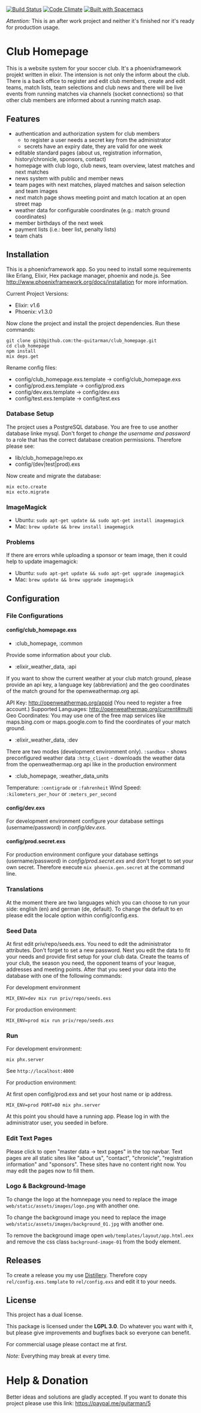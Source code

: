 [![Build Status](https://travis-ci.org/the-guitarman/club_homepage.svg?branch=master)](https://travis-ci.org/the-guitarman/club_homepage)
[![Code Climate](https://codeclimate.com/github/the-guitarman/club_homepage/badges/gpa.svg)](https://codeclimate.com/github/the-guitarman/club_homepage)
[![Built with Spacemacs](https://cdn.rawgit.com/syl20bnr/spacemacs/442d025779da2f62fc86c2082703697714db6514/assets/spacemacs-badge.svg)](http://github.com/syl20bnr/spacemacs)

*Attention:* This is an after work project and neither it's finished nor it's ready for production usage.

# Club Homepage

This is a website system for your soccer club. It's a phoenixframework projekt written in elixir. The intension is not only the inform about the club. There is a back office to register and edit club members, create and edit teams, match lists, team selections and club news and there will be live events from running matches via channels (socket connections) so that other club members are informed about a running match asap.

## Features

- authentication and authorization system for club members
  - to register a user needs a secret key from the administrator
  - secrets have an expiry date, they are valid for one week
- editable standard pages (about us, registration information, history/chronicle, sponsors, contact)
- homepage with club logo, club news, team overview, latest matches and next matches
- news system with public and member news
- team pages with next matches, played matches and saison selection and team images
- next match page shows meeting point and match location at an open street map
- weather data for configurable coordinates (e.g.: match ground coordinates) 
- member birthdays of the next week
- payment lists (i.e.: beer list, penalty lists)
- team chats

## Installation

This is a phoenixframework app. So you need to install some requirements like Erlang, Elixir, Hex package manager, phoenix and node.js. See http://www.phoenixframework.org/docs/installation for more information.

Current Project Versions: 

- Elixir: v1.6
- Phoenix: v1.3.0

Now clone the project and install the project dependencies. Run these commands:

````
git clone git@github.com:the-guitarman/club_homepage.git
cd club_homepage
npm install
mix deps.get
````

Rename config files:
- config/club_homepage.exs.template -> config/club_homepage.exs
- config/prod.exs.template -> config/prod.exs
- config/dev.exs.template -> config/dev.exs
- config/test.exs.template -> config/test.exs

### Database Setup

The project uses a PostgreSQL database. You are free to use another database linke mysql. Don't forget to *change the username and password* to a role that has the correct database creation permissions. Therefore please see: 

- lib/club_homepage/repo.ex
- config/(dev|test|prod).exs

Now create and migrate the database:

````
mix ecto.create
mix ecto.migrate
````

### ImageMagick

- Ubuntu: `sudo apt-get update && sudo apt-get install imagemagick`
- Mac: `brew update && brew install imagemagick`

### Problems

If there are errors while uploading a sponsor or team image, then it could help to update imagemagick:

- Ubuntu: `sudo apt-get update && sudo apt-get upgrade imagemagick`
- Mac: `brew update && brew upgrade imagemagick`

## Configuration

### File Configurations

#### config/club_homepage.exs

- :club_homepage, :common

Provide some information about your club.

- :elixir_weather_data, :api

If you want to show the current weather at your club match ground, please provide an api key, a language key (abbreviation) and the geo coordinates of the match ground for the openweathermap.org api. 

API Key: http://openweathermap.org/appid (You need to register a free account.)
Supported Languages: http://openweathermap.org/current#multi
Geo Coordinates: You may use one of the free map services like maps.bing.com or maps.google.com to find the coordinates of your match ground.

- :elixir_weather_data, :dev

There are two modes (development environment only).
`:sandbox` - shows preconfigured weather data
`:http_client` - downloads the weather data from the openweathermap.org api like in the production environment

- :club_homepage, :weather_data_units

Temperature: `:centigrade` or `:fahrenheit`
Wind Speed: `:kilometers_per_hour` or `:meters_per_second`

#### config/dev.exs

For development environment configure your database settings (username/password) in *config/dev.exs*.

#### config/prod.secret.exs

For production environment configure your database settings (username/password) in *config/prod.secret.exs* and don't forget to set your own secret. Therefore execute `mix phoenix.gen.secret` at the command line.

### Translations

At the moment there are two languages which you can choose to run your side: english (en) and german (de, default). To change the default to en please edit the locale option within config/config.exs.

### Seed Data

At first edit priv/repo/seeds.exs. You need to edit the administrator attributes. Don't forget to set a new password. Next you edit the data to fit your needs and provide first setup for your club data. Create the teams of your club, the season you need, the opponent teams of your league, addresses and meeting points. After that you seed your data into the database with one of the following commands: 

For development environment
````
MIX_ENV=dev mix run priv/repo/seeds.exs
````

For production environment:
````
MIX_ENV=prod mix run priv/repo/seeds.exs
````

### Run

For development environment:

````
mix phx.server 
````

See `http://localhost:4000`


For production environment:

At first open config/prod.exs and set your host name or ip address.

````
MIX_ENV=prod PORT=80 mix phx.server 
````

At this point you should have a running app. Please log in with the administrator user, you seeded in before.

### Edit Text Pages

Please click to open "master data -> text pages" in the top navbar. Text pages are all static sites like "about us", "contact", "chronicle", "registration information" and "sponsors". These sites have no content right now. You may edit the pages now to fill them.

### Logo & Background-Image

To change the logo at the homnepage you need to replace the image `web/static/assets/images/logo.png` with another one.

To change the background image you need to replace the image `web/static/assets/images/background_01.jpg` with another one.

To remove the background image open `web/templates/layout/app.html.eex` and remove the css class `background-image-01` from the body element.

## Releases

To create a release you my use [Distillery](https://hexdocs.pm/distillery). Therefore copy `rel/config.exs.template` to `rel/config.exs` and edit it to your needs.

## License

This project has a dual license.

This package is licensed under
the **LGPL 3.0**. Do whatever you want with it, but please give improvements and bugfixes back so everyone can benefit.

For commercial usage please contact me at first.

*Note:* Everything may break at every time.

# Help & Donation

Better ideas and solutions are gladly accepted. If you want to donate this project please use this link: https://paypal.me/guitarman/5
